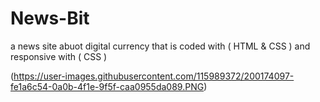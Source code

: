 # News-Bit
a news site abuot digital currency that is coded with ( HTML &amp; CSS ) and responsive with ( CSS )

<img>(https://user-images.githubusercontent.com/115989372/200174097-fe1a6c54-0a0b-4f1e-9f5f-caa0955da089.PNG)</img>
